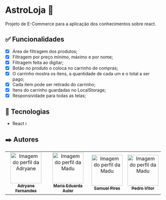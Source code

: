 # AstroLoja :rocket:
Projeto de E-Commerce para a aplicação dos conhecimentos sobre react.

## :white_check_mark: Funcionalidades
- [x] Área de filtragem dos produtos;
- [x] Filtragem por preço mínimo, máximo e por nome;
- [x] Filtragem feita ao digitar;
- [x] Botão no produto o coloca no carrinho de compras;
- [x] O carrinho mostra os itens, a quantidade de cada um e o total a ser pago;
- [x] Cada item pode ser retirado do carrinho;
- [x] Itens do carrinho guardadas no LocalStorage;
- [x] Responsividade para todas as telas;

## :wrench: Tecnologias
* React <img src="https://miro.medium.com/max/500/1*cPh7ujRIfcHAy4kW2ADGOw.png" width="12px" alt="Logo react"/>

## :black_nib: Autores
<table>
  <tr>
    <td align="center"><a href="https://github.com/adryanefernandes">
    <img src="https://avatars.githubusercontent.com/u/76170319?s=400&u=c79a37b29d25709e380c64ae9d9432b35f72638e&v=4" width="100px" alt="Imagem do perfil da Adryane"/>
    <br />
    <sub><b>Adryane Fernandes</b></sub></td>
    <td align="center"><a href="https://github.com/MaduAuler">
    <img src="https://avatars.githubusercontent.com/u/32133022?s=460&u=b6969a73324151e33afa69c8b87162c769a1c784&v=4" width="100px" alt="Imagem do perfil da Madu"/>
    <br />
    <sub><b>Maria Eduarda Auler</b></sub></td>
    <td align="center"><a href="https://github.com/samenc99">
    <img src="https://avatars.githubusercontent.com/u/77743802?s=460&u=5ff2e6bb3f1c018f7edd16820c86b0f6a85a3bc0&v=4" width="100px" alt="Imagem do perfil da Madu"/>
    <br />
    <sub><b>Samuel Pires</b></sub></td>
    <td align="center"><a href="https://github.com/pedrovitors">
    <img src="https://avatars.githubusercontent.com/u/77745664?s=460&v=4" width="100px" alt="Imagem do perfil da Madu"/>
    <br />
    <sub><b>Pedro Vitor</b></sub></td>
</table>
